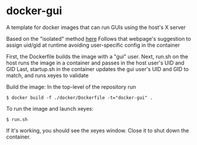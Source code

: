 # docker-gui
A template for docker images that can run GUIs using the host's X server

Based on the "isolated" method [here](https://wiki.ros.org/docker/Tutorials/GUI)
Follows that webpage's suggestion to assign uid/gid at runtime avoiding user-specific config in the container

First, the Dockerfile builds the image with a "gui" user.
Next, run.sh on the host runs the image in a container and passes in the host user's UID and GID
Last, startup.sh in the container updates the gui user's UID and GID to match, and runs xeyes to validate

Build the image: In the top-level of the repository run

`$ docker build -f ./docker/Dockerfile -t="docker-gui" .`

To run the image and launch xeyes:

`$ run.sh`

If it's working, you should see the xeyes window.  Close it to shut down the container.

